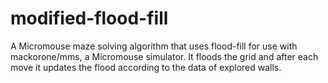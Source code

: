 # modified-flood-fill
A Micromouse maze solving algorithm that uses flood-fill for use with mackorone/mms, a Micromouse simulator.
It floods the grid and after each move it updates the flood according to the data of explored walls.
